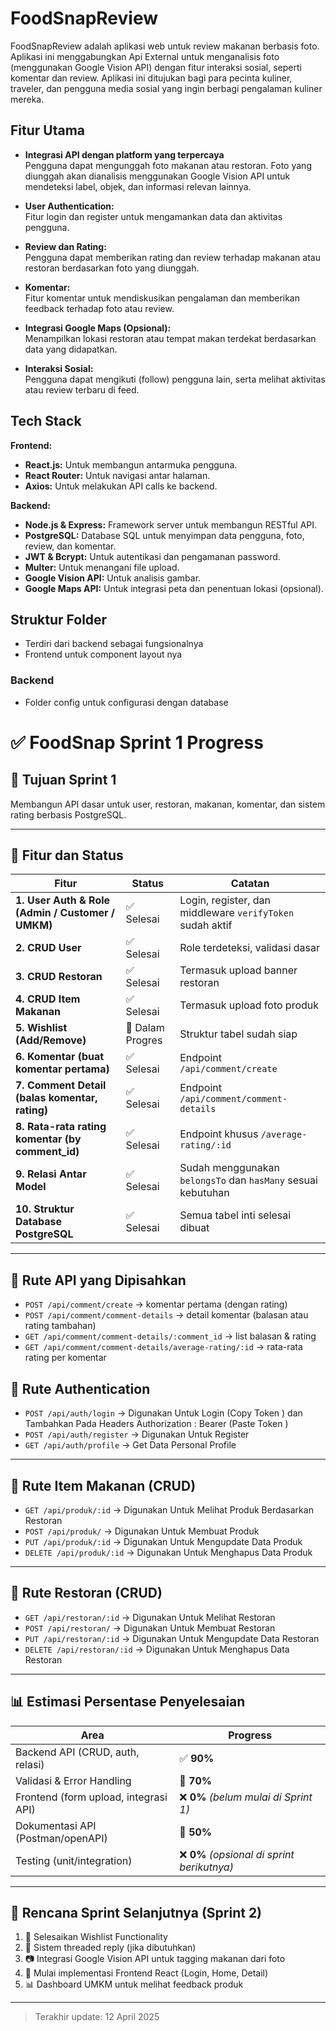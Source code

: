 # FoodSnapReview

FoodSnapReview adalah aplikasi web untuk review makanan berbasis foto. Aplikasi ini menggabungkan Api External  untuk menganalisis foto (menggunakan Google Vision API) dengan fitur interaksi sosial, seperti komentar dan review. Aplikasi ini ditujukan bagi para pecinta kuliner, traveler, dan pengguna media sosial yang ingin berbagi pengalaman kuliner mereka.

## Fitur Utama

- **Integrasi API dengan platform yang terpercaya**  
  Pengguna dapat mengunggah foto makanan atau restoran. Foto yang diunggah akan dianalisis menggunakan Google Vision API untuk mendeteksi label, objek, dan informasi relevan lainnya.

- **User Authentication:**  
  Fitur login dan register untuk mengamankan data dan aktivitas pengguna.

- **Review dan Rating:**  
  Pengguna dapat memberikan rating dan review terhadap makanan atau restoran berdasarkan foto yang diunggah.

- **Komentar:**  
  Fitur komentar untuk mendiskusikan pengalaman dan memberikan feedback terhadap foto atau review.

- **Integrasi Google Maps (Opsional):**  
  Menampilkan lokasi restoran atau tempat makan terdekat berdasarkan data yang didapatkan.

- **Interaksi Sosial:**  
  Pengguna dapat mengikuti (follow) pengguna lain, serta melihat aktivitas atau review terbaru di feed.

## Tech Stack

**Frontend:**
- **React.js:** Untuk membangun antarmuka pengguna.
- **React Router:** Untuk navigasi antar halaman.
- **Axios:** Untuk melakukan API calls ke backend.

**Backend:**
- **Node.js & Express:** Framework server untuk membangun RESTful API.
- **PostgreSQL:** Database SQL untuk menyimpan data pengguna, foto, review, dan komentar.
- **JWT & Bcrypt:** Untuk autentikasi dan pengamanan password.
- **Multer:** Untuk menangani file upload.
- **Google Vision API:** Untuk analisis gambar.
- **Google Maps API:** Untuk integrasi peta dan penentuan lokasi (opsional).

## Struktur Folder
- Terdiri dari backend  sebagai fungsionalnya 
- Frontend untuk component layout nya 
### Backend
- Folder config untuk configurasi dengan database



# ✅ FoodSnap Sprint 1 Progress

## 🎯 Tujuan Sprint 1
Membangun API dasar untuk user, restoran, makanan, komentar, dan sistem rating berbasis PostgreSQL.

---

## 📌 Fitur dan Status

| Fitur | Status | Catatan |
|-------|--------|---------|
| **1. User Auth & Role (Admin / Customer / UMKM)** | ✅ Selesai | Login, register, dan middleware `verifyToken` sudah aktif |
| **2. CRUD User** | ✅ Selesai | Role terdeteksi, validasi dasar |
| **3. CRUD Restoran** | ✅ Selesai | Termasuk upload banner restoran |
| **4. CRUD Item Makanan** | ✅ Selesai | Termasuk upload foto produk |
| **5. Wishlist (Add/Remove)** | 🔄 Dalam Progres | Struktur tabel sudah siap |
| **6. Komentar (buat komentar pertama)** | ✅ Selesai | Endpoint `/api/comment/create` |
| **7. Comment Detail (balas komentar, rating)** | ✅ Selesai | Endpoint `/api/comment/comment-details` |
| **8. Rata-rata rating komentar (by comment_id)** | ✅ Selesai | Endpoint khusus `/average-rating/:id` |
| **9. Relasi Antar Model** | ✅ Selesai | Sudah menggunakan `belongsTo` dan `hasMany` sesuai kebutuhan |
| **10. Struktur Database PostgreSQL** | ✅ Selesai | Semua tabel inti selesai dibuat |

---

## 🔀 Rute API yang Dipisahkan

- `POST /api/comment/create` → komentar pertama (dengan rating)
- `POST /api/comment/comment-details` → detail komentar (balasan atau rating tambahan)
- `GET /api/comment/comment-details/:comment_id` → list balasan & rating
- `GET /api/comment/comment-details/average-rating/:id` → rata-rata rating per komentar


## 🔀 Rute Authentication

- `POST /api/auth/login` → Digunakan Untuk Login  (Copy Token ) dan Tambahkan Pada Headers Authorization : Bearer  (Paste Token )
- `POST /api/auth/register` → Digunakan Untuk Register
- `GET /api/auth/profile` → Get Data Personal Profile

---

## 🔀 Rute Item Makanan (CRUD)

- `GET /api/produk/:id` → Digunakan Untuk Melihat Produk Berdasarkan Restoran 
- `POST /api/produk/` → Digunakan Untuk Membuat Produk
- `PUT /api/produk/:id` → Digunakan Untuk Mengupdate Data Produk 
- `DELETE /api/produk/:id` → Digunakan Untuk Menghapus Data Produk 

---


## 🔀 Rute Restoran (CRUD)

- `GET /api/restoran/:id` → Digunakan Untuk Melihat Restoran 
- `POST /api/restoran/` → Digunakan Untuk Membuat Restoran
- `PUT /api/restoran/:id` → Digunakan Untuk Mengupdate Data Restoran 
- `DELETE /api/restoran/:id` → Digunakan Untuk Menghapus Data Restoran 

---


## 📊 Estimasi Persentase Penyelesaian

| Area | Progress |
|------|----------|
| Backend API (CRUD, auth, relasi) | ✅ **90%** |
| Validasi & Error Handling | 🔄 **70%** |
| Frontend (form upload, integrasi API) | ❌ **0%** *(belum mulai di Sprint 1)* |
| Dokumentasi API (Postman/openAPI) | 🔄 **50%** |
| Testing (unit/integration) | ❌ **0%** *(opsional di sprint berikutnya)* |

---

## 🚀 Rencana Sprint Selanjutnya (Sprint 2)

1. 🔄 Selesaikan Wishlist Functionality
2. 💬 Sistem threaded reply (jika dibutuhkan)
3. 📷 Integrasi Google Vision API untuk tagging makanan dari foto
4. 📱 Mulai implementasi Frontend React (Login, Home, Detail)
5. 📊 Dashboard UMKM untuk melihat feedback produk

---

> Terakhir update: 12 April 2025

